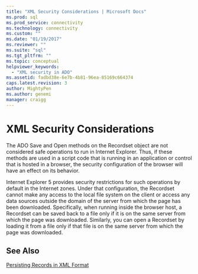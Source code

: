 ```yaml
---
title: "XML Security Considerations | Microsoft Docs"
ms.prod: sql
ms.prod_service: connectivity
ms.technology: connectivity
ms.custom: ""
ms.date: "01/19/2017"
ms.reviewer: ""
ms.suite: "sql"
ms.tgt_pltfrm: ""
ms.topic: conceptual
helpviewer_keywords: 
  - "XML security in ADO"
ms.assetid: fadbd38e-6e7b-4b81-96ea-85169c664374
caps.latest.revision: 3
author: MightyPen
ms.author: genemi
manager: craigg
---
```

# XML Security Considerations
The ADO Save and Open methods on the Recordset object are not considered safe operations to run in Internet Explorer. Thus, if these methods are used in a script code that is running in an application or control that is hosted in a browser, the security configuration of the browser will have an effect on its behavior.  
  
 Internet Explorer 5 provides security restrictions for such operations by default in the Internet zones. Under that configuration, the Recordset cannot make any access to the local file system on the client or access any data sources outside the domain of the server from which the page has been downloaded. Specifically, when running inside the browser host, a Recordset can be saved back to a file only if it is on the same server from which the page was downloaded. Similarly, you can open a Recordset by loading it from a file only if that file is on the same server from which the page was downloaded.  
  
## See Also  
 [Persisting Records in XML Format](../../../ado/guide/data/persisting-records-in-xml-format.md)
